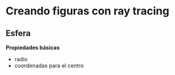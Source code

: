 # Creando figuras con ray tracing

## Esfera
**Propiedades básicas**
- radio
- coordenadas para el centro









